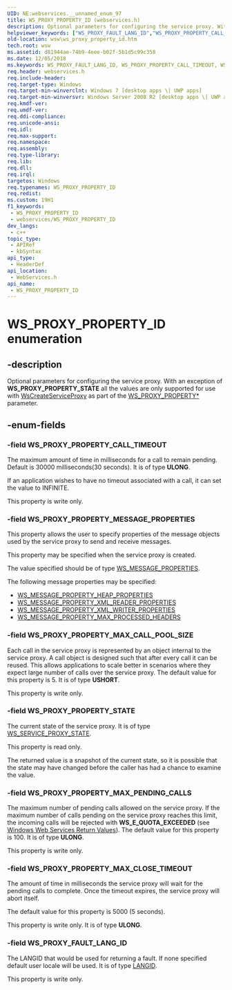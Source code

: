 ```yaml
---
UID: NE:webservices.__unnamed_enum_97
title: WS_PROXY_PROPERTY_ID (webservices.h)
description: Optional parameters for configuring the service proxy. With an exception of WS_PROXY_PROPERTY_STATE all the values are only supported for use with WsCreateServiceProxy as part of the WS_PROXY_PROPERTY* parameter.
helpviewer_keywords: ["WS_PROXY_FAULT_LANG_ID","WS_PROXY_PROPERTY_CALL_TIMEOUT","WS_PROXY_PROPERTY_ID","WS_PROXY_PROPERTY_ID enumeration [Web Services for Windows]","WS_PROXY_PROPERTY_MAX_CALL_POOL_SIZE","WS_PROXY_PROPERTY_MAX_CLOSE_TIMEOUT","WS_PROXY_PROPERTY_MAX_PENDING_CALLS","WS_PROXY_PROPERTY_MESSAGE_PROPERTIES","WS_PROXY_PROPERTY_STATE","webservices/WS_PROXY_FAULT_LANG_ID","webservices/WS_PROXY_PROPERTY_CALL_TIMEOUT","webservices/WS_PROXY_PROPERTY_ID","webservices/WS_PROXY_PROPERTY_MAX_CALL_POOL_SIZE","webservices/WS_PROXY_PROPERTY_MAX_CLOSE_TIMEOUT","webservices/WS_PROXY_PROPERTY_MAX_PENDING_CALLS","webservices/WS_PROXY_PROPERTY_MESSAGE_PROPERTIES","webservices/WS_PROXY_PROPERTY_STATE","wsw.ws_proxy_property_id"]
old-location: wsw\ws_proxy_property_id.htm
tech.root: wsw
ms.assetid: d81944ae-74b9-4eee-b02f-5b1d5c99c358
ms.date: 12/05/2018
ms.keywords: WS_PROXY_FAULT_LANG_ID, WS_PROXY_PROPERTY_CALL_TIMEOUT, WS_PROXY_PROPERTY_ID, WS_PROXY_PROPERTY_ID enumeration [Web Services for Windows], WS_PROXY_PROPERTY_MAX_CALL_POOL_SIZE, WS_PROXY_PROPERTY_MAX_CLOSE_TIMEOUT, WS_PROXY_PROPERTY_MAX_PENDING_CALLS, WS_PROXY_PROPERTY_MESSAGE_PROPERTIES, WS_PROXY_PROPERTY_STATE, webservices/WS_PROXY_FAULT_LANG_ID, webservices/WS_PROXY_PROPERTY_CALL_TIMEOUT, webservices/WS_PROXY_PROPERTY_ID, webservices/WS_PROXY_PROPERTY_MAX_CALL_POOL_SIZE, webservices/WS_PROXY_PROPERTY_MAX_CLOSE_TIMEOUT, webservices/WS_PROXY_PROPERTY_MAX_PENDING_CALLS, webservices/WS_PROXY_PROPERTY_MESSAGE_PROPERTIES, webservices/WS_PROXY_PROPERTY_STATE, wsw.ws_proxy_property_id
req.header: webservices.h
req.include-header: 
req.target-type: Windows
req.target-min-winverclnt: Windows 7 [desktop apps \| UWP apps]
req.target-min-winversvr: Windows Server 2008 R2 [desktop apps \| UWP apps]
req.kmdf-ver: 
req.umdf-ver: 
req.ddi-compliance: 
req.unicode-ansi: 
req.idl: 
req.max-support: 
req.namespace: 
req.assembly: 
req.type-library: 
req.lib: 
req.dll: 
req.irql: 
targetos: Windows
req.typenames: WS_PROXY_PROPERTY_ID
req.redist: 
ms.custom: 19H1
f1_keywords:
 - WS_PROXY_PROPERTY_ID
 - webservices/WS_PROXY_PROPERTY_ID
dev_langs:
 - c++
topic_type:
 - APIRef
 - kbSyntax
api_type:
 - HeaderDef
api_location:
 - WebServices.h
api_name:
 - WS_PROXY_PROPERTY_ID
---
```


# WS_PROXY_PROPERTY_ID enumeration


## -description

Optional parameters for configuring the service proxy. With an exception of
                <b>WS_PROXY_PROPERTY_STATE</b> all the values are only supported for 
                use with <a href="/windows/desktop/api/webservices/nf-webservices-wscreateserviceproxy">WsCreateServiceProxy</a> as part of the <a href="/windows/desktop/api/webservices/ns-webservices-ws_proxy_property">WS_PROXY_PROPERTY*</a> parameter.

## -enum-fields

### -field WS_PROXY_PROPERTY_CALL_TIMEOUT

The maximum amount of time in milliseconds for a call to remain pending. 
                    Default is 30000 milliseconds(30 seconds).  It is of type <b>ULONG</b>.

If an application wishes to have no timeout associated with a call, it can set the value to INFINITE.
                

This property is write only.

### -field WS_PROXY_PROPERTY_MESSAGE_PROPERTIES

This property allows the user to specify properties of the message
                    objects used by the service proxy to send and receive messages.
                

This property may be specified when the service proxy is created.
                

The value specified should be of type <a href="/windows/desktop/api/webservices/ns-webservices-ws_message_properties">WS_MESSAGE_PROPERTIES</a>.
                

The following message properties may be specified:
                

<ul>
<li>
<a href="/windows/desktop/api/webservices/ne-webservices-ws_message_property_id">WS_MESSAGE_PROPERTY_HEAP_PROPERTIES</a>
</li>
<li>
<a href="/windows/desktop/api/webservices/ne-webservices-ws_message_property_id">WS_MESSAGE_PROPERTY_XML_READER_PROPERTIES</a>
</li>
<li>
<a href="/windows/desktop/api/webservices/ne-webservices-ws_message_property_id">WS_MESSAGE_PROPERTY_XML_WRITER_PROPERTIES</a>
</li>
<li>
<a href="/windows/desktop/api/webservices/ne-webservices-ws_message_property_id">WS_MESSAGE_PROPERTY_MAX_PROCESSED_HEADERS</a>
</li>
</ul>

### -field WS_PROXY_PROPERTY_MAX_CALL_POOL_SIZE

Each call in the service proxy is represented by an object internal to the service proxy. 
                    A call object is designed such that after every call it can be reused. 
                    This allows applications to scale better in scenarios where they expect 
                    large number of calls over the service proxy. The default value for this property is 5.
                 It is of type <b>USHORT</b>.

This property is write only.

### -field WS_PROXY_PROPERTY_STATE

The current state of the service proxy.
                It is of type <a href="/windows/desktop/api/webservices/ne-webservices-ws_service_proxy_state">WS_SERVICE_PROXY_STATE</a>.

This property is read only.
                

The returned value is a snapshot of the current state, so it is
                    possible that the state may have changed before the caller has
                    had a chance to examine the value.

### -field WS_PROXY_PROPERTY_MAX_PENDING_CALLS

The maximum number of pending calls allowed on the service proxy. If the 
                    maximum number of calls pending on the service proxy reaches this limit, the
                    incoming calls will be rejected with <b>WS_E_QUOTA_EXCEEDED</b> (see <a href="/windows/desktop/wsw/windows-web-services-return-values">Windows Web Services Return Values</a>). The default value 
                    for this property is 100.
                 It is of type <b>ULONG</b>.

This property is write only.

### -field WS_PROXY_PROPERTY_MAX_CLOSE_TIMEOUT

The amount of time in milliseconds the service proxy will wait for the pending calls to complete.
                    Once the timeout expires, the service proxy will abort itself.
                

The default value for this property is 5000 (5 seconds).
                

This property is write only.
                 It is of type <b>ULONG</b>.

### -field WS_PROXY_FAULT_LANG_ID

The LANGID that would be used for returning a fault. If none specified default user locale will be used. It is of type <a href="/windows/desktop/Intl/language-identifiers">LANGID</a>. 
                

This property is write only.